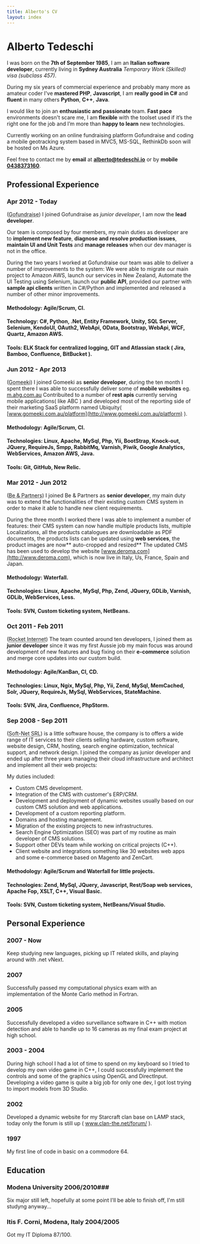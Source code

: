 ```yaml
---
title: Alberto's CV
layout: index
---
```

# Alberto Tedeschi #
I was born on the **7th of September 1985**, I am an **Italian** **software developer**, currently living in **Sydney Australia** *Temporary Work (Skilled) visa (subclass 457)*.

During my six years of commercial experience and probably many more as amateur coder I've **mastered PHP**, **Javascript**, I am **really good in C#** and **fluent** in many others **Python**, **C++**, **Java**.

I would like to join an **enthusiastic and passionate** team. **Fast pace** environments doesn't scare me, I am **flexible** with the toolset used if it’s the right one for the job and I’m more than **happy to learn** new technologies.
 
Currently working on an online fundraising platform Gofundraise and coding a mobile geotracking system based in MVC5, MS-SQL, RethinkDb soon will be hosted on Ms Azure.

Feel free to contact me by **email** at **[alberto@tedeschi.io](mailto:alberto@tedeschi.io)** or by **mobile [0438373160](tel:0438373160)**.

## Professional Experience ##

### Apr 2012 - Today ###
(<abbr title="Gofundraise, Sydney, Australia">Gofundraise</abbr>) 
I joined Gofundraise as *junior developer*, I am now the **lead developer**.

Our team is composed by four members, my main duties as developer are to **implement new feature**, **diagnose and resolve production issues**, **maintain UI and Unit Tests** and **manage releases** when our dev manager is not in the office. 

During the two years I worked at Gofundraise our team was able to deliver a number of improvements to the system: We were able to migrate our main project to Amazon AWS, launch our services in New Zealand, 
Automate the UI Testing using Selenium, launch our **public API**, provided our partner with **sample api clients** written in C#/Python and implemented and released a number of other minor improvements.


#### Methodology: Agile/Scrum, CI.

#### Technology: C#, Python, .Net, Entity Framework, Unity, SQL Server, Selenium, KendoUI, OAuth2, WebApi, OData, Bootstrap, WebApi, WCF, Quartz, Amazon AWS.

#### Tools: ELK Stack for centralized logging, GIT and Atlassian stack ( Jira, Bamboo, Confluence, BitBucket ).


### Jun 2012 - Apr 2013 ###
(<abbr title="Gomeeki, Sydney, Australia">Gomeeki</abbr>) 
I joined Gomeeki as **senior developer**, during the ten month I spent there I was able to successfully deliver some of **mobile websites** eg. [m.ahg.com.au](http://m.ahg.com.au) Contribuited to a number of **rest apis** currently serving mobile applications( like ABC ) and developed most of the reporting side of their marketing SaaS platform named Ubiquity( [www.gomeeki.com.au/platform](http://www.gomeeki.com.au/platform) ).

#### Methodology: Agile/Scrum, CI.

#### Technologies: Linux, Apache, MySql, Php, Yii, BootStrap, Knock-out, JQuery, RequireJs, Smpp, RabbitMq, Varnish, Piwik, Google Analytics, WebServices, Amazon AWS, Java.

#### Tools: Git, GitHub, New Relic.


### Mar 2012 - Jun 2012  ###
(<abbr title="Be &amp; Partners, Reggio Emilia, Italy">Be &amp; Partners</abbr>) 
I joined Be &amp; Partners as **senior developer**, my main duty was to extend the functionalities of their existing custom CMS system in order to make it able to handle new client requirements.

During the three month I worked there I was able to implement a number of features: their CMS system can now handle multiple products lists, multiple Localizations, all the products catalogues are downloadable as PDF documents, the products lists can be updated using **web services**, the product images are now** auto-cropped and resized**
The updated CMS has been used to develop the website [www.deroma.com](http://www.deroma.com), which is now live in Italy, Us, France, Spain and Japan.

#### Methodology: Waterfall.


#### Technologies: Linux, Apache, MySql, Php, Zend, JQuery, GDLib, Varnish, GDLib, WebServices, Less.

#### Tools: SVN, Custom ticketing system, NetBeans.


### Oct 2011 - Feb 2011 ###
(<abbr title="Rocket Internet Gmbh, Sydney, Australia">Rocket Internet</abbr>) 
The team counted around ten developers, I joined them as **junior developer** since it was my first Aussie job my main focus was around development of new features and bug fixing on their **e-commerce** solution and merge core updates into our custom build.

#### Methodology: Agile/KanBan, CI, CD.

#### Technologies: Linux, Ngix, MySql, Php, Yii, Zend, MySql, MemCached, Solr, JQuery, RequireJs, MySql, WebServices, StateMachine.

#### Tools: SVN, Jira, Confluence, PhpStorm.


### Sep 2008 - Sep 2011 ###
(<abbr title="Soft-Net SRL, Sassuolo, Italy">Soft-Net SRL</abbr>) 
 is a little software house, the company is to offers a wide range of IT services to their clients selling hardware, custom software, website design, CRM, hosting, search engine optimization, technical support, and network design.
I joined the company as junior developer and ended up after three years managing their cloud infrastructure and architect and implement all their web projects:

My duties included:

* Custom CMS development.
* Integration of the CMS with customer's ERP/CRM.
* Development and deployment of dynamic websites usually based on our custom CMS solution and web applications.
* Development of a custom reporting platform.
* Domains and hosting management.
* Migration of the existing projects to new infrastructures.
* Search Engine Optimization (SEO) was part of my routine as main developer of CMS solutions.
* Support other DEVs team while working on critical projects (C++).
* Client website and integrations something like 30 websites web apps and some e-commerce based on Magento and ZenCart.


#### Methodology: Agile/Scrum and Waterfall for little projects.

#### Technologies: Zend, MySql, JQuery, Javascript, Rest/Soap web services, Apache Fop, XSLT, C++, Visual Basic.

#### Tools: SVN, Custom ticketing system, NetBeans/Visual Studio.

## Personal Experience ##

### 2007 - Now ###
Keep studying new languages, picking up IT related skills, and playing around with .net vNext.

### 2007 ###
Successfully passed my computational physics exam with an implementation of the Monte Carlo method in Fortran.

### 2005 ###
Successfully developed a video surveillance software in C++ with motion detection and able to handle up to 16 cameras as my final exam project at high school.  

### 2003 - 2004 ###
During high school I had a lot of time to spend on my keyboard so I tried to develop my own video game in C++, I could successfully implement the controls and some of the graphics using OpenGL and DirectInput.
Developing a video game is quite a big job for only one dev, I got lost trying to import models from 3D Studio.

### 2002 ###
Developed a dynamic website for my Starcraft clan base on LAMP stack, today only the forum is still up ( www.clan-the.net/forum/ ).

### 1997 ###
My first line of code in basic on a commodore 64.

## Education ##

### Modena University 2006/2010###

Six major still left, hopefully at some point I'll be able to finish off, I'm still studyng anyway... 

### Itis F. Corni, Modena, Italy 2004/2005 

Got my IT Diploma 87/100.

